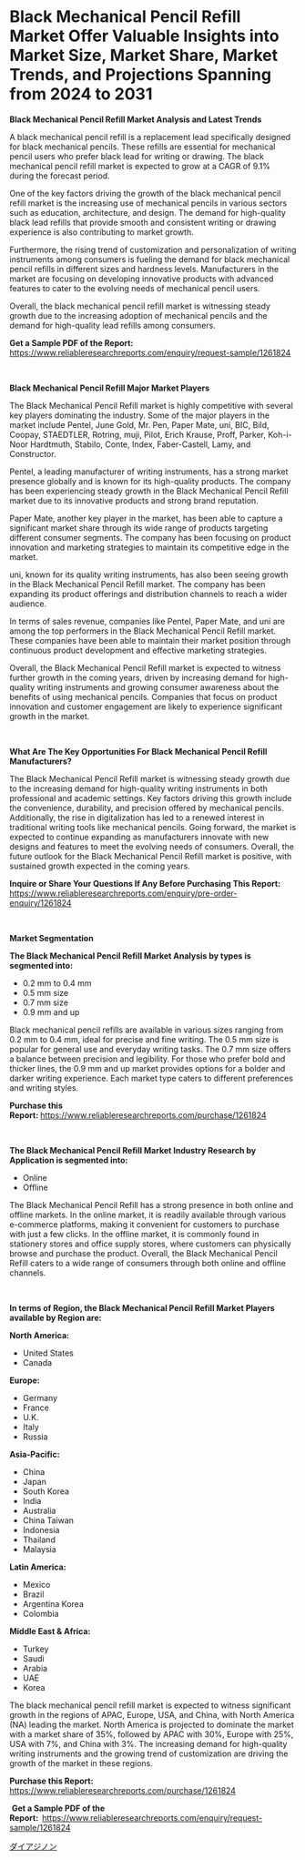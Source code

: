 <p><h1>Black Mechanical Pencil Refill Market Offer Valuable Insights into Market Size, Market Share, Market Trends, and Projections Spanning from 2024 to 2031</h1></p><p><strong>Black Mechanical Pencil Refill Market Analysis and Latest Trends</strong></p>
<p><p>A black mechanical pencil refill is a replacement lead specifically designed for black mechanical pencils. These refills are essential for mechanical pencil users who prefer black lead for writing or drawing. The black mechanical pencil refill market is expected to grow at a CAGR of 9.1% during the forecast period.</p><p>One of the key factors driving the growth of the black mechanical pencil refill market is the increasing use of mechanical pencils in various sectors such as education, architecture, and design. The demand for high-quality black lead refills that provide smooth and consistent writing or drawing experience is also contributing to market growth.</p><p>Furthermore, the rising trend of customization and personalization of writing instruments among consumers is fueling the demand for black mechanical pencil refills in different sizes and hardness levels. Manufacturers in the market are focusing on developing innovative products with advanced features to cater to the evolving needs of mechanical pencil users.</p><p>Overall, the black mechanical pencil refill market is witnessing steady growth due to the increasing adoption of mechanical pencils and the demand for high-quality lead refills among consumers.</p></p>
<p><strong>Get a Sample PDF of the Report:&nbsp;</strong> <a href="https://www.reliableresearchreports.com/enquiry/request-sample/1261824">https://www.reliableresearchreports.com/enquiry/request-sample/1261824</a></p>
<p>&nbsp;</p>
<p><strong>Black Mechanical Pencil Refill Major Market Players</strong></p>
<p><p>The Black Mechanical Pencil Refill market is highly competitive with several key players dominating the industry. Some of the major players in the market include Pentel, June Gold, Mr. Pen, Paper Mate, uni, BIC, Bild, Coopay, STAEDTLER, Rotring, muji, Pilot, Erich Krause, Proff, Parker, Koh-i-Noor Hardtmuth, Stabilo, Conte, Index, Faber-Castell, Lamy, and Constructor.</p><p>Pentel, a leading manufacturer of writing instruments, has a strong market presence globally and is known for its high-quality products. The company has been experiencing steady growth in the Black Mechanical Pencil Refill market due to its innovative products and strong brand reputation.</p><p>Paper Mate, another key player in the market, has been able to capture a significant market share through its wide range of products targeting different consumer segments. The company has been focusing on product innovation and marketing strategies to maintain its competitive edge in the market.</p><p>uni, known for its quality writing instruments, has also been seeing growth in the Black Mechanical Pencil Refill market. The company has been expanding its product offerings and distribution channels to reach a wider audience.</p><p>In terms of sales revenue, companies like Pentel, Paper Mate, and uni are among the top performers in the Black Mechanical Pencil Refill market. These companies have been able to maintain their market position through continuous product development and effective marketing strategies.</p><p>Overall, the Black Mechanical Pencil Refill market is expected to witness further growth in the coming years, driven by increasing demand for high-quality writing instruments and growing consumer awareness about the benefits of using mechanical pencils. Companies that focus on product innovation and customer engagement are likely to experience significant growth in the market.</p></p>
<p>&nbsp;</p>
<p><strong>What Are The Key Opportunities For Black Mechanical Pencil Refill Manufacturers?</strong></p>
<p><p>The Black Mechanical Pencil Refill market is witnessing steady growth due to the increasing demand for high-quality writing instruments in both professional and academic settings. Key factors driving this growth include the convenience, durability, and precision offered by mechanical pencils. Additionally, the rise in digitalization has led to a renewed interest in traditional writing tools like mechanical pencils. Going forward, the market is expected to continue expanding as manufacturers innovate with new designs and features to meet the evolving needs of consumers. Overall, the future outlook for the Black Mechanical Pencil Refill market is positive, with sustained growth expected in the coming years.</p></p>
<p><strong>Inquire or Share Your Questions If Any Before Purchasing This Report:</strong> <a href="https://www.reliableresearchreports.com/enquiry/pre-order-enquiry/1261824">https://www.reliableresearchreports.com/enquiry/pre-order-enquiry/1261824</a></p>
<p>&nbsp;</p>
<p><strong>Market Segmentation</strong></p>
<p><strong>The Black Mechanical Pencil Refill Market Analysis by types is segmented into:</strong></p>
<p><ul><li>0.2 mm to 0.4 mm</li><li>0.5 mm size</li><li>0.7 mm size</li><li>0.9 mm and up</li></ul></p>
<p><p>Black mechanical pencil refills are available in various sizes ranging from 0.2 mm to 0.4 mm, ideal for precise and fine writing. The 0.5 mm size is popular for general use and everyday writing tasks. The 0.7 mm size offers a balance between precision and legibility. For those who prefer bold and thicker lines, the 0.9 mm and up market provides options for a bolder and darker writing experience. Each market type caters to different preferences and writing styles.</p></p>
<p><strong>Purchase this Report:&nbsp;</strong><a href="https://www.reliableresearchreports.com/purchase/1261824">https://www.reliableresearchreports.com/purchase/1261824</a></p>
<p>&nbsp;</p>
<p><strong>The Black Mechanical Pencil Refill Market Industry Research by Application is segmented into:</strong></p>
<p><ul><li>Online</li><li>Offline</li></ul></p>
<p><p>The Black Mechanical Pencil Refill has a strong presence in both online and offline markets. In the online market, it is readily available through various e-commerce platforms, making it convenient for customers to purchase with just a few clicks. In the offline market, it is commonly found in stationery stores and office supply stores, where customers can physically browse and purchase the product. Overall, the Black Mechanical Pencil Refill caters to a wide range of consumers through both online and offline channels.</p></p>
<p>&nbsp;</p>
<p><strong>In terms of Region, the Black Mechanical Pencil Refill Market Players available by Region are:</strong></p>
<p>
    <p> <strong> North America: </strong>
        <ul>
            <li>United States</li>
            <li>Canada</li>
        </ul>
        </p> 
    <p> <strong> Europe: </strong>
        <ul>
            <li>Germany</li>
            <li>France</li>
            <li>U.K.</li>
            <li>Italy</li>
            <li>Russia</li>
        </ul>
        </p> 
    <p> <strong> Asia-Pacific: </strong>
        <ul>
            <li>China</li>
            <li>Japan</li>
            <li>South Korea</li>
            <li>India</li>
            <li>Australia</li>
            <li>China Taiwan</li>
            <li>Indonesia</li>
            <li>Thailand</li>
            <li>Malaysia</li>
        </ul>
        </p> 
    <p> <strong> Latin America: </strong>
        <ul>
            <li>Mexico</li>
            <li>Brazil</li>
            <li>Argentina Korea</li>
            <li>Colombia</li>
        </ul>
        </p> 
    <p> <strong> Middle East & Africa: </strong>
        <ul>
            <li>Turkey</li>
            <li>Saudi</li>
            <li>Arabia</li>
            <li>UAE</li>
            <li>Korea</li>
        </ul>
    </p>
    </p>
<p><p>The black mechanical pencil refill market is expected to witness significant growth in the regions of APAC, Europe, USA, and China, with North America (NA) leading the market. North America is projected to dominate the market with a market share of 35%, followed by APAC with 30%, Europe with 25%, USA with 7%, and China with 3%. The increasing demand for high-quality writing instruments and the growing trend of customization are driving the growth of the market in these regions.</p></p>
<p><strong>Purchase this Report: </strong><a href="https://www.reliableresearchreports.com/purchase/1261824">https://www.reliableresearchreports.com/purchase/1261824</a></p>
<p>&nbsp;<strong>Get a Sample PDF of the Report:&nbsp;&nbsp;</strong><a href="https://www.reliableresearchreports.com/enquiry/request-sample/1261824">https://www.reliableresearchreports.com/enquiry/request-sample/1261824</a></p>
<p><strong></strong></p>
<p><p><a href="https://github.com/zekaoe592392/Market-Research-Report-List-1/blob/main/21360917232.md">ダイアジノン</a></p></p>